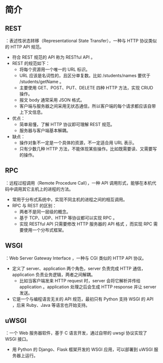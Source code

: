 # 简介

## REST

：表述性状态转移（Representational State Transfer），一种与 HTTP 协议类似的 HTTP API 规范。
- 符合 REST 规范的 API 称为 RESTful API 。
- REST 的规范如下：
  - 将每个资源用一个唯一的 URL 标识。
  - URL 应该是名词性的，且区分单复数。比如 /students/names 要优于 /students/getName 。
  - 主要使用 GET、POST、PUT、DELETE 四种 HTTP 方法，实现 CRUD 操作。
  - 报文 body 通常采用 JSON 格式。
  - 客户端与服务器之间采用无状态通信，所以客户端的每个请求都应该自带上下文信息。
- 优点：
  - 简单易懂，了解 HTTP 协议即可理解 REST 规范。
  - 服务器与客户端基本解耦。
- 缺点：
  - 操作对象不一定是一个具体的资源，不一定适合用 URL 表示。
  - 只有少数几种 HTTP 方法，不能体现某些操作。比如既需要读、又需要写的操作。

## RPC

：远程过程调用（Remote Procedure Call），一种 API 调用形式，能够在本机代码中调用其它主机上的进程的方法。
- 常用于分布式系统中，实现不同主机的进程之间的相互调用。
- RPC 与 REST 的区别：
  - 两者不是同一层级的概念。
  - 基于 TCP、UDP、HTTP 等协议都可以实现 RPC 。
  - 实现 RESTful API 只需要修改 HTTP 服务器的 API 格式 ，而实现 RPC 需要使用一个分布式框架。

## WSGI

：Web Server Gateway Interface ，一种与 CGI 类似的 HTTP API 协议。
- 定义了 server、application 两个角色，server 负责完成 HTTP 通信，application 负责业务逻辑，两者之间解耦。
  - 比如当客户端发来 HTTP request 时，server 会将它解析并传给 application 。application 处理之后会生成 HTTP response 并让 server 发送。
- 它是一个与编程语言无关的 API 规范，最初只有 Python 支持 WSGI 的 API ，后来 Ruby、Java 等语言也开始支持。

## uWSGI

：一个 Web 服务器软件，基于 C 语言开发，通过自带的 uwsgi 协议实现了 WSGI 接口。
- 用 Python 的 Django、Flask 框架开发的 WSGI 应用，可以部署到 uWSGI 服务器上运行。
